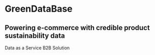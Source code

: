 # GreenDataBase
## Powering e-commerce with credible product sustainability data 

Data as a Service
B2B Solution
